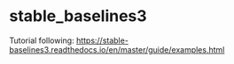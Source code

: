 # stable_baselines3
Tutorial following: https://stable-baselines3.readthedocs.io/en/master/guide/examples.html
